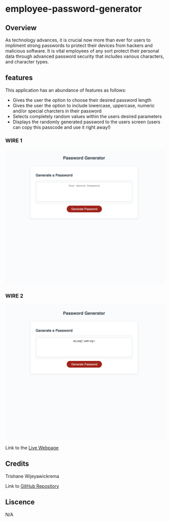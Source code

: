 # employee-password-generator

## Overview

As technology advances, it is crucial now more than ever for users to impliment strong passwords to protect their devices from hackers and malicious software. It is vital employees of any sort protect their personal data through advanced password security that includes various characters, and character types.

## features

This application has an abundance of features as follows:

- Gives the user the option to choose their desired password length
- Gives the user the option to include lowercase, uppercase, numeric and/or special charcters in their password
- Selects completely random values within the users desired parameters
- Displays the randomly generated password to the users screen (users can copy this passcode and use it right away!)

### WIRE 1

![screenshot](develop/images/employee-password-generator.png)

### WIRE 2

![screenshot](develop/images/generated-password.png)



Link to the [Live Webpage](https://trishaneww.github.io/employee-password-generator/)


## Credits

Trishane Wijeyawickrema 

Link to [GitHub Repository](https://github.com/Trishaneww/employee-password-generator)

## Liscence

N/A
